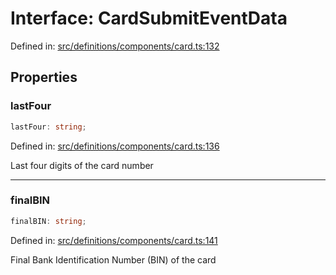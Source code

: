 # Interface: CardSubmitEventData

Defined in: [src/definitions/components/card.ts:132](https://github.com/Fiksuruoka-fi/capacitor-adyen/blob/9b0313d4b12ecff6be224a053e54e78b3d689f08/src/definitions/components/card.ts#L132)

## Properties

### lastFour

```ts
lastFour: string;
```

Defined in: [src/definitions/components/card.ts:136](https://github.com/Fiksuruoka-fi/capacitor-adyen/blob/9b0313d4b12ecff6be224a053e54e78b3d689f08/src/definitions/components/card.ts#L136)

Last four digits of the card number

***

### finalBIN

```ts
finalBIN: string;
```

Defined in: [src/definitions/components/card.ts:141](https://github.com/Fiksuruoka-fi/capacitor-adyen/blob/9b0313d4b12ecff6be224a053e54e78b3d689f08/src/definitions/components/card.ts#L141)

Final Bank Identification Number (BIN) of the card
